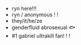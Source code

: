 - ryn here!!!
- ryn / anonymous ! !
- they/it/he/ze
- genderfluid abrosexual 🐟
- #1 gabriel ultrakill fan! ! !
